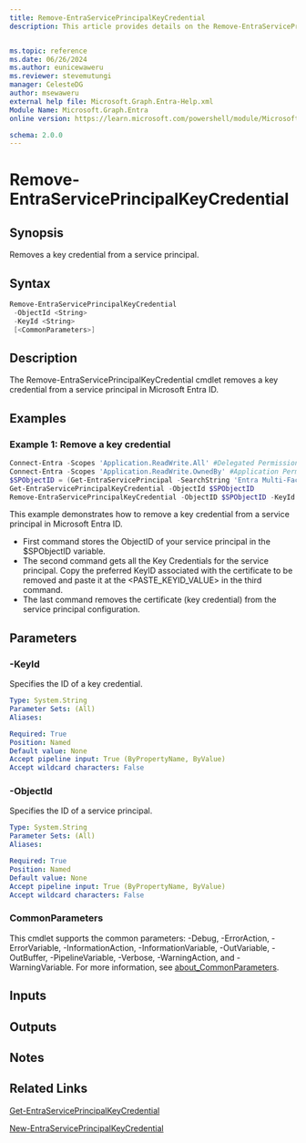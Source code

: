 ```yaml
---
title: Remove-EntraServicePrincipalKeyCredential
description: This article provides details on the Remove-EntraServicePrincipalKeyCredential command.


ms.topic: reference
ms.date: 06/26/2024
ms.author: eunicewaweru
ms.reviewer: stevemutungi
manager: CelesteDG
author: msewaweru
external help file: Microsoft.Graph.Entra-Help.xml
Module Name: Microsoft.Graph.Entra
online version: https://learn.microsoft.com/powershell/module/Microsoft.Graph.Entra/Remove-EntraServicePrincipalKeyCredential

schema: 2.0.0
---
```


# Remove-EntraServicePrincipalKeyCredential

## Synopsis

Removes a key credential from a service principal.

## Syntax

```powershell
Remove-EntraServicePrincipalKeyCredential
 -ObjectId <String>
 -KeyId <String>
 [<CommonParameters>]
```

## Description

The Remove-EntraServicePrincipalKeyCredential cmdlet removes a key credential from a service principal in Microsoft Entra ID.

## Examples

### Example 1: Remove a key credential

```powershell
Connect-Entra -Scopes 'Application.ReadWrite.All' #Delegated Permission
Connect-Entra -Scopes 'Application.ReadWrite.OwnedBy' #Application Permission
$SPObjectID = (Get-EntraServicePrincipal -SearchString 'Entra Multi-Factor Auth Client').ObjectID
Get-EntraServicePrincipalKeyCredential -ObjectId $SPObjectID
Remove-EntraServicePrincipalKeyCredential -ObjectID $SPObjectID -KeyId <PASTE_KEYID_VALUE>
```

This example demonstrates how to remove a key credential from a service principal in Microsoft Entra ID.

- First command stores the ObjectID of your service principal in the $SPObjectID variable.
- The second command gets all the Key Credentials for the service principal. Copy the preferred KeyID associated with the certificate to be removed and paste it at the <PASTE_KEYID_VALUE> in the third command.
- The last command removes the certificate (key credential) from the service principal configuration.

## Parameters

### -KeyId

Specifies the ID of a key credential.

```yaml
Type: System.String
Parameter Sets: (All)
Aliases:

Required: True
Position: Named
Default value: None
Accept pipeline input: True (ByPropertyName, ByValue)
Accept wildcard characters: False
```

### -ObjectId

Specifies the ID of a service principal.

```yaml
Type: System.String
Parameter Sets: (All)
Aliases:

Required: True
Position: Named
Default value: None
Accept pipeline input: True (ByPropertyName, ByValue)
Accept wildcard characters: False
```

### CommonParameters

This cmdlet supports the common parameters: -Debug, -ErrorAction, -ErrorVariable, -InformationAction, -InformationVariable, -OutVariable, -OutBuffer, -PipelineVariable, -Verbose, -WarningAction, and -WarningVariable. For more information, see [about_CommonParameters](https://go.microsoft.com/fwlink/?LinkID=113216).

## Inputs

## Outputs

## Notes

## Related Links

[Get-EntraServicePrincipalKeyCredential](Get-EntraServicePrincipalKeyCredential.md)

[New-EntraServicePrincipalKeyCredential](New-EntraServicePrincipalKeyCredential.md)
